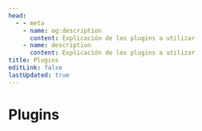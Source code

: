```yaml
---
head:
  - - meta
    - name: og:description
      content: Explicación de los plugins a utilizar
    - name: description
      content: Explicación de los plugins a utilizar
title: Plugins
editLink: false
lastUpdated: true
---
```

# Plugins